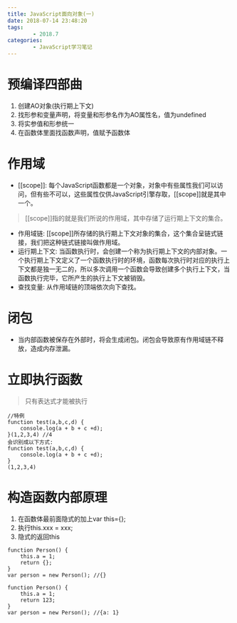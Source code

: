 ```yaml
---
title: JavaScript面向对象(一)
date: 2018-07-14 23:48:20
tags:
        - 2018.7
categories:
        - JavaScript学习笔记
---
```


# 预编译四部曲

1. 创建AO对象(执行期上下文)
2. 找形参和变量声明，将变量和形参名作为AO属性名，值为undefined
3. 将实参值和形参统一
4. 在函数体里面找函数声明，值赋予函数体

# 作用域

- [[scope]]: 每个JavaScript函数都是一个对象，对象中有些属性我们可以访问，但有些不可以，这些属性仅供JavaScript引擎存取，[[scope]]就是其中一个。

> [[scope]]指的就是我们所说的作用域，其中存储了运行期上下文的集合。

- 作用域链: [[scope]]所存储的执行期上下文对象的集合，这个集合呈链式链接，我们把这种链式链接叫做作用域。
- 运行期上下文: 当函数执行时，会创建一个称为执行期上下文的内部对象。一个执行期上下文定义了一个函数执行时的环境，函数每次执行时对应的执行上下文都是独一无二的，所以多次调用一个函数会导致创建多个执行上下文，当函数执行完毕，它所产生的执行上下文被销毁。
- 查找变量: 从作用域链的顶端依次向下查找。

# 闭包

- 当内部函数被保存在外部时，将会生成闭包。闭包会导致原有作用域链不释放，造成内存泄漏。

# 立即执行函数

> 只有表达式才能被执行

```
//特例
function test(a,b,c,d) {
    console.log(a + b + c +d);
}(1,2,3,4) //4
会识别成以下方式: 
function test(a,b,c,d) {
    console.log(a + b + c +d);
}
(1,2,3,4)
```

# 构造函数内部原理

1. 在函数体最前面隐式的加上var this={};
2. 执行this.xxx = xxx;
3. 隐式的返回this

```
function Person() {
    this.a = 1;
    return {};
}
var person = new Person(); //{}

function Person() {
    this.a = 1;
    return 123;
}
var person = new Person(); //{a: 1}
```

